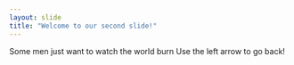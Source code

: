```yaml
---
layout: slide
title: "Welcome to our second slide!"
---
```

Some men just want to watch the world burn
Use the left arrow to go back!

